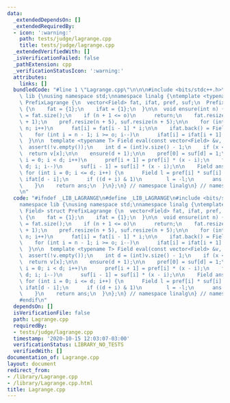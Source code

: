 ```yaml
---
data:
  _extendedDependsOn: []
  _extendedRequiredBy:
  - icon: ':warning:'
    path: tests/judge/lagrange.cpp
    title: tests/judge/lagrange.cpp
  _extendedVerifiedWith: []
  _isVerificationFailed: false
  _pathExtension: cpp
  _verificationStatusIcon: ':warning:'
  attributes:
    links: []
  bundledCode: "#line 1 \"Lagrange.cpp\"\n\n\n#include <bits/stdc++.h>\n\nnamespace\
    \ lib {\nusing namespace std;\nnamespace linalg {\ntemplate <typename Field> struct\
    \ PrefixLagrange {\n  vector<Field> fat, ifat, pref, suf;\n  PrefixLagrange()\
    \ {\n    fat = {1};\n    ifat = {1};\n  }\n\n  void ensure(int n) {\n    int o\
    \ = fat.size();\n    if (n + 1 <= o)\n      return;\n    fat.resize(n + 1), ifat.resize(n\
    \ + 1);\n    pref.resize(n + 5), suf.resize(n + 5);\n\n    for (int i = o; i <=\
    \ n; i++)\n      fat[i] = fat[i - 1] * i;\n\n    ifat.back() = Field(1) / fat.back();\n\
    \    for (int i = n - 1; i >= o; i--)\n      ifat[i] = ifat[i + 1] * (i + 1);\n\
    \  }\n\n  template <typename T> Field eval(const vector<Field> &v, T x) {\n  \
    \  assert(!v.empty());\n    int d = (int)v.size() - 1;\n    if (x <= d)\n    \
    \  return v[x];\n\n    ensure(d + 1);\n\n    pref[0] = suf[d] = 1;\n    for (int\
    \ i = 0; i < d; i++)\n      pref[i + 1] = pref[i] * (x - i);\n    for (int i =\
    \ d; i; i--)\n      suf[i - 1] = suf[i] * (x - i);\n\n    Field ans = 0;\n   \
    \ for (int i = 0; i <= d; i++) {\n      Field l = pref[i] * suf[i] * ifat[i] *\
    \ ifat[d - i];\n      if ((d + i) & 1)\n        l = -l;\n      ans += l * v[i];\n\
    \    }\n    return ans;\n  }\n};\n} // namespace linalg\n} // namespace lib\n\n\
    \n"
  code: "#ifndef _LIB_LAGRANGE\n#define _LIB_LAGRANGE\n#include <bits/stdc++.h>\n\n\
    namespace lib {\nusing namespace std;\nnamespace linalg {\ntemplate <typename\
    \ Field> struct PrefixLagrange {\n  vector<Field> fat, ifat, pref, suf;\n  PrefixLagrange()\
    \ {\n    fat = {1};\n    ifat = {1};\n  }\n\n  void ensure(int n) {\n    int o\
    \ = fat.size();\n    if (n + 1 <= o)\n      return;\n    fat.resize(n + 1), ifat.resize(n\
    \ + 1);\n    pref.resize(n + 5), suf.resize(n + 5);\n\n    for (int i = o; i <=\
    \ n; i++)\n      fat[i] = fat[i - 1] * i;\n\n    ifat.back() = Field(1) / fat.back();\n\
    \    for (int i = n - 1; i >= o; i--)\n      ifat[i] = ifat[i + 1] * (i + 1);\n\
    \  }\n\n  template <typename T> Field eval(const vector<Field> &v, T x) {\n  \
    \  assert(!v.empty());\n    int d = (int)v.size() - 1;\n    if (x <= d)\n    \
    \  return v[x];\n\n    ensure(d + 1);\n\n    pref[0] = suf[d] = 1;\n    for (int\
    \ i = 0; i < d; i++)\n      pref[i + 1] = pref[i] * (x - i);\n    for (int i =\
    \ d; i; i--)\n      suf[i - 1] = suf[i] * (x - i);\n\n    Field ans = 0;\n   \
    \ for (int i = 0; i <= d; i++) {\n      Field l = pref[i] * suf[i] * ifat[i] *\
    \ ifat[d - i];\n      if ((d + i) & 1)\n        l = -l;\n      ans += l * v[i];\n\
    \    }\n    return ans;\n  }\n};\n} // namespace linalg\n} // namespace lib\n\n\
    #endif\n"
  dependsOn: []
  isVerificationFile: false
  path: Lagrange.cpp
  requiredBy:
  - tests/judge/lagrange.cpp
  timestamp: '2020-10-15 12:03:07-03:00'
  verificationStatus: LIBRARY_NO_TESTS
  verifiedWith: []
documentation_of: Lagrange.cpp
layout: document
redirect_from:
- /library/Lagrange.cpp
- /library/Lagrange.cpp.html
title: Lagrange.cpp
---
```

